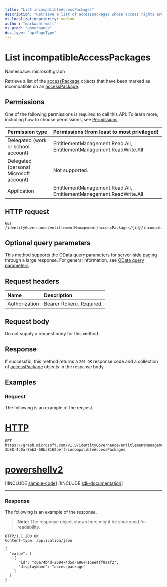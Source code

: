 ```yaml
---
title: "List incompatibleAccessPackages"
description: "Retrieve a list of accesspackages whose access rights are incompatible with a specific access package."
ms.localizationpriority: medium
author: "markwahl-msft"
ms.prod: "governance"
doc_type: "apiPageType"
---
```


# List incompatibleAccessPackages

Namespace: microsoft.graph

Retrieve a list of the [accessPackage](../resources/accesspackage.md) objects that have been marked as incompatible on an [accessPackage](../resources/accesspackage.md).  

## Permissions

One of the following permissions is required to call this API. To learn more, including how to choose permissions, see [Permissions](/graph/permissions-reference).

| Permission type                        | Permissions (from least to most privileged) |
|:---------------------------------------|:--------------------------------------------|
| Delegated (work or school account)     | EntitlementManagement.Read.All, EntitlementManagement.ReadWrite.All |
| Delegated (personal Microsoft account) | Not supported. |
| Application                            | EntitlementManagement.Read.All, EntitlementManagement.ReadWrite.All |

## HTTP request

<!-- { "blockType": "ignored" } -->

```http
GET /identityGovernance/entitlementManagement/accessPackages/{id}/incompatibleAccessPackages
```

## Optional query parameters

This method supports the OData query parameters for server-side paging through a large response. For general information, see [OData query parameters](/graph/query-parameters).

## Request headers

| Name      |Description|
|:----------|:----------|
| Authorization | Bearer \{token\}. Required. |

## Request body

Do not supply a request body for this method.

## Response

If successful, this method returns a `200 OK` response code and a collection of [accessPackage](../resources/accesspackage.md) objects in the response body.

## Examples

### Request

The following is an example of the request.


# [HTTP](#tab/http)
<!-- {
  "blockType": "request",
  "name": "get_incompatibleaccesspackages"
}-->

```msgraph-interactive
GET https://graph.microsoft.com/v1.0/identityGovernance/entitlementManagement/accessPackages/73eb2497-3b88-4c0a-8bb3-68ba8162beff/incompatibleAccessPackages
```

# [powershellv2](#tab/powershellv2)
[!INCLUDE [sample-code](../includes/snippets/powershellv2/get-incompatibleaccesspackages-powershellv2-snippets.md)]
[!INCLUDE [sdk-documentation](../includes/snippets/snippets-sdk-documentation-link.md)]

---

### Response

The following is an example of the response.

> **Note:** The response object shown here might be shortened for readability.

<!-- {
  "blockType": "response",
  "truncated": true,
  "@odata.type": "microsoft.graph.accessPackage",
  "isCollection": true
} -->

```http
HTTP/1.1 200 OK
Content-type: application/json

{
  "value": [
    {
      "id": "c0a74b4d-2694-4d5d-a964-1bee4ff0aaf2",
      "displayName": "accesspackage"
    }
  ]
}
```

<!-- uuid: 16cd6b66-4b1a-43a1-adaf-3a886856ed98
2019-02-04 14:57:30 UTC -->
<!-- {
  "type": "#page.annotation",
  "description": "List incompatibleAccessPackages",
  "keywords": "",
  "section": "documentation",
  "tocPath": ""
}-->

